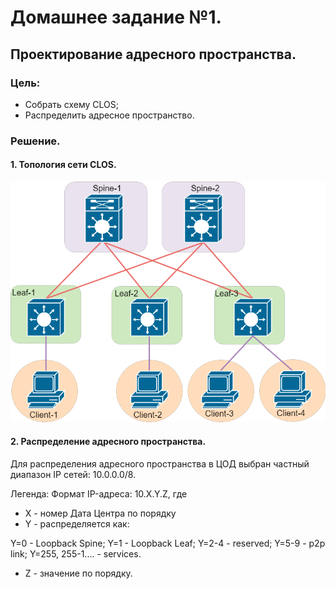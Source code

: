 # Домашнее задание №1.
## Проектирование адресного пространства.
### Цель:
- Собрать схему CLOS;
- Распределить адресное пространство.

### Решение.
#### 1. Топология сети CLOS. ####

![dz-1_topo_clos](lab_01/dz-1_topo_clos.png)

#### 2. Распределение адресного пространства. ####
Для распределения адресного пространства в ЦОД выбран частный диапазон IP сетей: 10.0.0.0/8.

Легенда: 
Формат IP-адреса: 10.X.Y.Z, где
- X - номер Дата Центра по порядку
- Y - распределяется как:

Y=0 - Loopback Spine; 
Y=1 - Loopback Leaf;
Y=2-4 - reserved; 
Y=5-9 - p2p link;
Y=255, 255-1.... - services.
- Z - значение по порядку.

